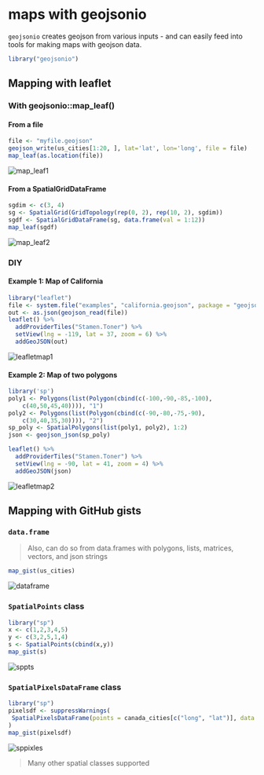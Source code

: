 <!--
%\VignetteEngine{knitr::knitr}
%\VignetteIndexEntry{maps with geojsonio}
%\VignetteEncoding{UTF-8}
-->



maps with geojsonio
===================

`geojsonio` creates geojson from various inputs - and can easily feed into tools for making maps with geojson data.


```r
library("geojsonio")
```


## Mapping with leaflet

### With geojsonio::map_leaf()

#### From a file


```r
file <- "myfile.geojson"
geojson_write(us_cities[1:20, ], lat='lat', lon='long', file = file)
map_leaf(as.location(file))
```

![map_leaf1](figure/map_leaf1.png)

#### From a SpatialGridDataFrame


```r
sgdim <- c(3, 4)
sg <- SpatialGrid(GridTopology(rep(0, 2), rep(10, 2), sgdim))
sgdf <- SpatialGridDataFrame(sg, data.frame(val = 1:12))
map_leaf(sgdf)
```

![map_leaf2](figure/map_leaf2.png)

### DIY

#### Example 1: Map of California


```r
library("leaflet")
file <- system.file("examples", "california.geojson", package = "geojsonio")
out <- as.json(geojson_read(file))
leaflet() %>% 
  addProviderTiles("Stamen.Toner") %>% 
  setView(lng = -119, lat = 37, zoom = 6) %>%
  addGeoJSON(out)
```

![leafletmap1](figure/leafletmap1.png)

#### Example 2: Map of two polygons


```r
library('sp')
poly1 <- Polygons(list(Polygon(cbind(c(-100,-90,-85,-100),
    c(40,50,45,40)))), "1")
poly2 <- Polygons(list(Polygon(cbind(c(-90,-80,-75,-90),
    c(30,40,35,30)))), "2")
sp_poly <- SpatialPolygons(list(poly1, poly2), 1:2)
json <- geojson_json(sp_poly)

leaflet() %>% 
  addProviderTiles("Stamen.Toner") %>% 
  setView(lng = -90, lat = 41, zoom = 4) %>%
  addGeoJSON(json)
```

![leafletmap2](figure/leafletmap2.png)

## Mapping with GitHub gists

### `data.frame`

> Also, can do so from data.frames with polygons, lists, matrices, vectors, and json strings


```r
map_gist(us_cities)
```

![dataframe](figure/maps_dataframe.png)

### `SpatialPoints` class


```r
library("sp")
x <- c(1,2,3,4,5)
y <- c(3,2,5,1,4)
s <- SpatialPoints(cbind(x,y))
map_gist(s)
```

![sppts](figure/maps_sppts.png)

### `SpatialPixelsDataFrame` class


```r
library("sp")
pixelsdf <- suppressWarnings(
 SpatialPixelsDataFrame(points = canada_cities[c("long", "lat")], data = canada_cities)
)
map_gist(pixelsdf)
```

![sppixles](figure/maps_sppixels.png)

> Many other spatial classes supported
